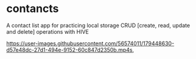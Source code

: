 # contancts


A contact list app for practicing local storage CRUD [create, read, update and delete] operations with HIVE


https://user-images.githubusercontent.com/56574011/179448630-d57e48dc-27d1-494e-9152-60c847d2350b.mp4s,

